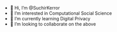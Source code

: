 - 👋 Hi, I’m @SuchirKerror
- 👀 I’m interested in Computational Social Science
- 🌱 I’m currently learning Digital Privacy
- 💞️ I’m looking to collaborate on the above

<!---
SuchirKerror/SuchirKerror is a ✨ special ✨ repository because its `README.md` (this file) appears on your GitHub profile.
You can click the Preview link to take a look at your changes.
--->
